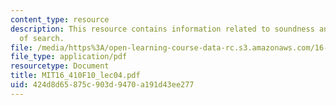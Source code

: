 ```yaml
---
content_type: resource
description: This resource contains information related to soundness and completeness
  of search.
file: /media/https%3A/open-learning-course-data-rc.s3.amazonaws.com/16-410-principles-of-autonomy-and-decision-making-fall-2010/424d8d65875c903d9470a191d43ee277_MIT16_410F10_lec04.pdf
file_type: application/pdf
resourcetype: Document
title: MIT16_410F10_lec04.pdf
uid: 424d8d65-875c-903d-9470-a191d43ee277
---
```

